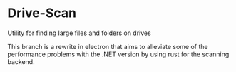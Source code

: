 # Drive-Scan
Utility for finding large files and folders on drives
 
This branch is a rewrite in electron that aims to alleviate some of the performance problems with the .NET version by using rust for the scanning backend.
